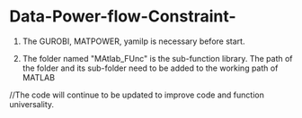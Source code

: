 # Data-Power-flow-Constraint-


1. The GUROBI, MATPOWER, yamilp is necessary before start.

2. The folder named "MAtlab_FUnc" is the sub-function library. The path of the folder and its sub-folder need to be added to the working path of MATLAB

//The code will continue to be updated to improve code and function universality.
